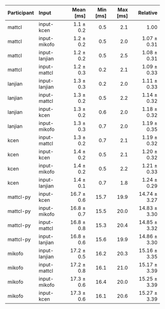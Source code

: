 | Participant | Input | Mean [ms] | Min [ms] | Max [ms] | Relative |
|:---|:---|---:|---:|---:|---:|
| mattcl | input-kcen | 1.1 ± 0.2 | 0.5 | 2.1 | 1.00 |
| mattcl | input-mikofo | 1.2 ± 0.2 | 0.5 | 2.0 | 1.07 ± 0.31 |
| mattcl | input-lanjian | 1.2 ± 0.2 | 0.5 | 2.5 | 1.08 ± 0.31 |
| mattcl | input-mattcl | 1.2 ± 0.3 | 0.2 | 2.1 | 1.09 ± 0.33 |
| lanjian | input-lanjian | 1.3 ± 0.3 | 0.2 | 2.0 | 1.11 ± 0.33 |
| lanjian | input-mattcl | 1.3 ± 0.2 | 0.5 | 2.2 | 1.14 ± 0.32 |
| lanjian | input-kcen | 1.3 ± 0.2 | 0.6 | 2.0 | 1.18 ± 0.32 |
| lanjian | input-mikofo | 1.3 ± 0.3 | 0.7 | 2.0 | 1.19 ± 0.35 |
| kcen | input-mattcl | 1.3 ± 0.2 | 0.7 | 2.1 | 1.19 ± 0.32 |
| kcen | input-kcen | 1.4 ± 0.2 | 0.5 | 2.1 | 1.20 ± 0.32 |
| kcen | input-mikofo | 1.4 ± 0.2 | 0.5 | 2.2 | 1.21 ± 0.33 |
| kcen | input-lanjian | 1.4 ± 0.1 | 0.7 | 1.8 | 1.24 ± 0.29 |
| mattcl-py | input-kcen | 16.7 ± 0.6 | 15.7 | 19.9 | 14.74 ± 3.27 |
| mattcl-py | input-mikofo | 16.8 ± 0.7 | 15.5 | 20.0 | 14.83 ± 3.30 |
| mattcl-py | input-mattcl | 16.8 ± 0.8 | 15.3 | 20.4 | 14.85 ± 3.32 |
| mattcl-py | input-lanjian | 16.8 ± 0.6 | 15.6 | 19.9 | 14.86 ± 3.30 |
| mikofo | input-lanjian | 17.2 ± 0.5 | 16.2 | 20.3 | 15.16 ± 3.35 |
| mikofo | input-mattcl | 17.2 ± 0.8 | 16.1 | 21.0 | 15.17 ± 3.39 |
| mikofo | input-mikofo | 17.3 ± 0.6 | 16.4 | 20.0 | 15.25 ± 3.39 |
| mikofo | input-kcen | 17.3 ± 0.6 | 16.1 | 20.6 | 15.27 ± 3.39 |

